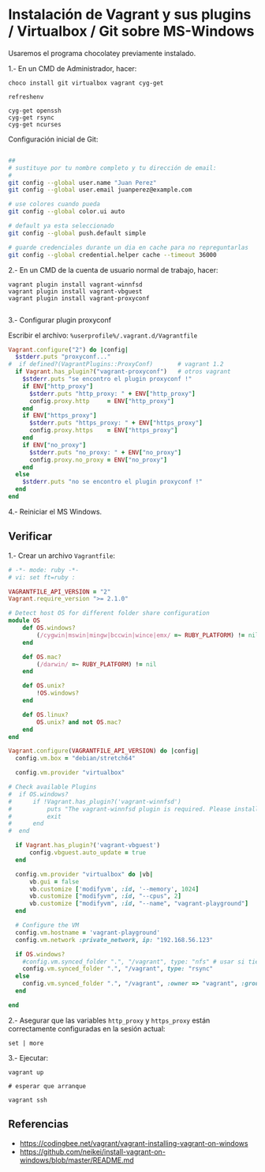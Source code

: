 # Instalación de  Vagrant y sus plugins / Virtualbox / Git sobre MS-Windows

Usaremos el programa chocolatey previamente instalado.

1.- En un CMD de Administrador, hacer:

```
choco install git virtualbox vagrant cyg-get

refreshenv

cyg-get openssh 
cyg-get rsync 
cyg-get ncurses
```

Configuración inicial de Git:

```bash

##
# sustituye por tu nombre completo y tu dirección de email:
#
git config --global user.name "Juan Perez"
git config --global user.email juanperez@example.com

# use colores cuando pueda
git config --global color.ui auto

# default ya esta seleccionado
git config --global push.default simple

# guarde credenciales durante un dia en cache para no repreguntarlas
git config --global credential.helper cache --timeout 36000

```



2.- En un CMD de la cuenta de usuario normal de trabajo, hacer:

```
vagrant plugin install vagrant-winnfsd
vagrant plugin install vagrant-vbguest
vagrant plugin install vagrant-proxyconf


```
3.- Configurar plugin proxyconf

Escribir el archivo: `%userprofile%/.vagrant.d/Vagrantfile`

```ruby
Vagrant.configure("2") do |config|
  $stderr.puts "proxyconf..."
#  if defined?(VagrantPlugins::ProxyConf)       # vagrant 1.2
  if Vagrant.has_plugin?("vagrant-proxyconf")   # otros vagrant
    $stderr.puts "se encontro el plugin proxyconf !"
    if ENV["http_proxy"]
      $stderr.puts "http_proxy: " + ENV["http_proxy"]
      config.proxy.http     = ENV["http_proxy"]
    end
    if ENV["https_proxy"]
      $stderr.puts "https_proxy: " + ENV["https_proxy"]
      config.proxy.https    = ENV["https_proxy"]
    end
    if ENV["no_proxy"]
      $stderr.puts "no_proxy: " + ENV["no_proxy"]
      config.proxy.no_proxy = ENV["no_proxy"]
    end
  else
    $stderr.puts "no se encontro el plugin proxyconf !"
  end
end
```


4.- Reiniciar el MS Windows.



## Verificar


1.- Crear un archivo `Vagrantfile`:

```ruby
# -*- mode: ruby -*-
# vi: set ft=ruby :

VAGRANTFILE_API_VERSION = "2"
Vagrant.require_version ">= 2.1.0"

# Detect host OS for different folder share configuration
module OS
    def OS.windows?
        (/cygwin|mswin|mingw|bccwin|wince|emx/ =~ RUBY_PLATFORM) != nil
    end

    def OS.mac?
        (/darwin/ =~ RUBY_PLATFORM) != nil
    end

    def OS.unix?
        !OS.windows?
    end

    def OS.linux?
        OS.unix? and not OS.mac?
    end
end

Vagrant.configure(VAGRANTFILE_API_VERSION) do |config|
  config.vm.box = "debian/stretch64"

  config.vm.provider "virtualbox"

# Check available Plugins
#  if OS.windows?
#      if !Vagrant.has_plugin?('vagrant-winnfsd')
#          puts "The vagrant-winnfsd plugin is required. Please install it with \"vagrant plugin install vagrant-winnfsd\""
#          exit
#      end
#  end

  if Vagrant.has_plugin?('vagrant-vbguest')
      config.vbguest.auto_update = true
  end

  config.vm.provider "virtualbox" do |vb|
      vb.gui = false
      vb.customize ['modifyvm', :id, '--memory', 1024]
      vb.customize ["modifyvm", :id, "--cpus", 2]
      vb.customize ["modifyvm", :id, "--name", "vagrant-playground"]
  end

  # Configure the VM
  config.vm.hostname = 'vagrant-playground'
  config.vm.network :private_network, ip: "192.168.56.123"

  if OS.windows?
    #config.vm.synced_folder ".", "/vagrant", type: "nfs" # usar si tiene las guest additions instaladas el box
    config.vm.synced_folder ".", "/vagrant", type: "rsync"
  else
    config.vm.synced_folder ".", "/vagrant", :owner => "vagrant", :group => "vagrant"
  end

end

```

2.- Asegurar que las variables `http_proxy` y `https_proxy` están correctamente configuradas en la sesión actual:



```
set | more
```


3.- Ejecutar:

```
vagrant up

# esperar que arranque

vagrant ssh

```


## Referencias

* https://codingbee.net/vagrant/vagrant-installing-vagrant-on-windows
* https://github.com/neikei/install-vagrant-on-windows/blob/master/README.md

